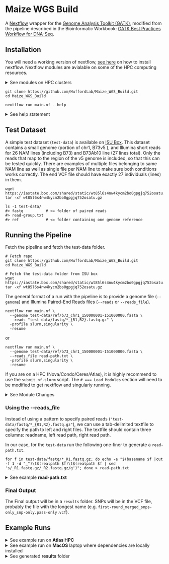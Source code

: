 # Maize WGS Build


A [Nextflow](https://www.nextflow.io/) wrapper for the [Genome Analysis Toolkit (GATK)](https://gatk.broadinstitute.org/hc/en-us), modified from the pipeline described in the Bioinformatic Workbook: [GATK Best Practices Workflow for DNA-Seq](https://bioinformaticsworkbook.org/dataAnalysis/VariantCalling/gatk-dnaseq-best-practices-workflow.html#gsc.tab=0).

<!-- The benefits of Nextflow include:

* write once, run anywhere (`configs/*.config` for singularity, slurm, local)
* checkpointing and runtime reports
* customizing for a particular HPC
-->

<!--### Dependencies

For portability, the dependencies for the GATK pipeline are provided as a singularity image. To avoid singularity, the individual programs (`bwa`, `samtools`, `picard`, `bedtools`, `gatk`, `vcftools`) can be configured directly, see help statement (e.g. `--samtools_app`) under "Installation".

* [Nextflow](https://www.nextflow.io/)
* Singularity Image File
* Input files:
  * genome file (`some_genome.fasta`) 
  * Illumina Paired End reads (`reads_R1.fastq`, `reads_R2.fastq.gz`)
-->

## Installation

You will need a working version of nextflow, [see here](https://www.nextflow.io/docs/latest/getstarted.html#requirements) on how to install nextflow. Nextflow modules are avialable on some of the HPC computing resources.

<details><summary>See modules on HPC clusters</summary>

```
# === Nova
module load gcc/7.3.0-xegsmw4 nextflow
module load singularity
NEXTFLOW=nextflow

# === Condo
module load gcc/7.3.0-xegsmw4 nextflow
module load singularity
NEXTFLOW=nextflow

# === Ceres
module load nextflow
module load singularity
NEXTFLOW=nextflow

# === Atlas
module load singularity
NEXTFLOW=/project/isu_gif_vrsc/programs/nextflow
```

</details>


```
git clone https://github.com/HuffordLab/Maize_WGS_Build.git
cd Maize_WGS_Build

nextflow run main.nf --help
```

<details><summary>See help statement</summary>

```
N E X T F L O W  ~  version 20.07.1
Launching `main.nf` [zen_woese] - revision: 0516af2de3
Usage:
   The typical command for running the pipeline is as follows:
   nextflow run main.nf --genome GENOME.fasta --reads "*_{R1,R2}.fastq.gz" -profile singularity
   nextflow run main.nf --genome GENOME.fasta --reads_file READ_PATHS.txt -profile singularity

   Mandatory arguments:
    --genome                Genome fasta file, against which reads will be mapped to find SNPs
    --reads                 Paired-end reads in fastq.gz format, will need to specify glob (e.g. "*_{R1,R2}.fastq.gz")
    or
    --genome                Genome fasta file, against which reads will be mapped to find SNPs
    --reads_file            Text file (tab delimited) with three columns [readname left_fastq.gz right_fastq.gz]. Will need full path for files.

   Optional configuration arguments:
    -profile                Configuration profile to use. Can use multiple (comma separated)
                            Available: local, condo, atlas, singularity [default:local]
    --singularity_img       Singularity image if [-profile singularity] is set [default:'shub://aseetharam/gatk:latest']
    --bwa_app               Link to bwa executable [default: 'bwa']
    --samtools_app          Link to samtools executable [default: 'samtools']
    --picard_app            Link to picard executable [default: 'picard'], might want to change to "java -jar ~/PICARD_HOME/picard.jar"
    --bedtools_app          Link to bedtools executable [default: 'bedtools']
    --gatk_app              Link to gatk executable [default: 'gatk']
    --datamash_app          Link to datamash executable [default: 'datamash']
    --vcftools_app          Link to vcftools executable [default: 'vcftools']

   Optional other arguments:
    --window                Window size passed to bedtools for gatk [default:100000]
    --queueSize             Maximum jobs to submit to slurm [default:18]
    --help
```

</details>

## Test Dataset

A simple test dataset (`test-data`) is available on [ISU Box](https://iastate.app.box.com/v/gatk-test-data). This dataset contains a small genome (portion of chr1, B73v5 ), and Illumina short reads for 26 NAM lines (including B73) and B73Ab10 line (27 lines total).
Only the reads that map to the region of the v5 genome is included, so that this can be tested quickly.
There are examples of multiple files belonging to same NAM line as well as single file per NAM line to make sure both conditions works correctly.
The end VCF file should have exactly 27 individuals (lines) in them.


```
wget https://iastate.box.com/shared/static/wt85l6s4nw4kycm2bo0gpgjq752osatu.gz
tar -xf wt85l6s4nw4kycm2bo0gpgjq752osatu.gz

ls -1 test-data/
#> fastq          # <= folder of paired reads
#> read-group.txt
#> ref            # <= folder containing one genome reference
```

<!-- ### Container

Tools required for the workflow are included in the container

#### To pull the image

```
singularity pull --name gatk.sif shub://aseetharam/gatk:latest
```

#### To use the image

```
singularity exec gatk.sif samtools
singularity exec gatk.sif bwa
singularity exec gatk.sif datamash
singularity exec gatk.sif gatk
singularity exec gatk.sif java -jar /picard/picard.jar
singularity exec gatk.sif vcftools
```
--> 

## Running the Pipeline

<!--
>
> If on a local laptop with nextflow installed:
>
> ```
> nextflow run HuffordLab/Maize_WGS_Build
> ```
>
> If on HPCC Condo:
>
> ```
> module load gcc/7.3.0-xegsmw4 nextflow
> nextflow run HuffordLab/Maize_WGS_Build -profile condo
> ```
-->

Fetch the pipeline and fetch the test-data folder.

```
# Fetch repo
git clone https://github.com/HuffordLab/Maize_WGS_Build.git
cd Maize_WGS_Build

# Fetch the test-data folder from ISU box
wget https://iastate.box.com/shared/static/wt85l6s4nw4kycm2bo0gpgjq752osatu.gz
tar -xf wt85l6s4nw4kycm2bo0gpgjq752osatu.gz
```

The general format of a run with the pipeline is to provide a genome file (`--genome`) and Illumina Paired-End Reads files (`--reads` or `--reads_file`).

```
nextflow run main.nf \
  --genome test-data/ref/b73_chr1_150000001-151000000.fasta \
  --reads "test-data/fastq/*_{R1,R2}.fastq.gz" \
  -profile slurm,singularity \
  -resume
```

or 

```
nextflow run main.nf \
  --genome test-data/ref/b73_chr1_150000001-151000000.fasta \
  --reads_file read-path.txt \
  -profile slurm,singularity \
  -resume
```

If you are on a HPC (Nova/Condo/Ceres/Atlas), it is highly recommend to use the `submit_nf.slurm` script. The `# === Load Modules` section will need to be modified to get nextflow and singulariy running.

<details><summary>See Module Changes</summary>

```
# === Nova
module load gcc/7.3.0-xegsmw4 nextflow
module load singularity
NEXTFLOW=nextflow

# === Condo
module load gcc/7.3.0-xegsmw4 nextflow
module load singularity
NEXTFLOW=nextflow

# === Ceres
module load nextflow
module load singularity
NEXTFLOW=nextflow

# === Atlas
module load singularity
NEXTFLOW=/project/isu_gif_vrsc/programs/nextflow
```

</details>


### Using the --reads_file

Instead of using a pattern to specify paired reads (`"test-data/fastq/*_{R1,R2}.fastq.gz"`), we can use a tab-delimited textfile to specify the path to left and right files. The textfile should contain three columns: readname, left read path, right read path.

In our case, for the `test-data` run the following one-liner to generate a `read-path.txt`.

```
for f in test-data/fastq/*_R1.fastq.gz; do echo -e "$(basename $f |cut -f 1 -d "_")\t$(realpath $f)\t$(realpath $f | sed 's/_R1.fastq.gz/_R2.fastq.gz/g')"; done > read-path.txt
```

<details><summary>See example <b>read-path.txt</b></summary>

```
BioSample01	/Users/jenchang/Maize_WGS_Build/test-data/fastq/BioSample01_R1.fastq.gz	/Users/jenchang/Maize_WGS_Build/test-data/fastq/BioSample01_R2.fastq.gz
BioSample02	/Users/jenchang/Maize_WGS_Build/test-data/fastq/BioSample02_R1.fastq.gz	/Users/jenchang/Maize_WGS_Build/test-data/fastq/BioSample02_R2.fastq.gz
BioSample03	/Users/jenchang/Maize_WGS_Build/test-data/fastq/BioSample03_R1.fastq.gz	/Users/jenchang/Maize_WGS_Build/test-data/fastq/BioSample03_R2.fastq.gz
BioSample04	/Users/jenchang/Maize_WGS_Build/test-data/fastq/BioSample04_R1.fastq.gz	/Users/jenchang/Maize_WGS_Build/test-data/fastq/BioSample04_R2.fastq.gz
BioSample05	/Users/jenchang/Maize_WGS_Build/test-data/fastq/BioSample05_R1.fastq.gz	/Users/jenchang/Maize_WGS_Build/test-data/fastq/BioSample05_R2.fastq.gz
```

</details>

### Final Output

The Final output will be in a `results` folder. SNPs will be in the VCF file, probably the file with the longest name (e.g. `first-round_merged_snps-only_snp-only.pass-only.vcf`).

## Example Runs
  
<details><summary>See example run on <b>Atlas HPC</b></summary>

 Example run on Atlas with 27 Illumina paired-end reads (listed in `my_group.txt`) against genome (`ref/b73_chr1_150000001-151000000.fasta`).
 
  ```
  nextflow run HuffordLab/Maize_WGS_Build \
    -profile atlas,singularity \
    --reads_file my_group.txt \
    --genome test-data/ref/b73_chr1_150000001-151000000.fasta
    
  executor >  slurm (156)
  [b9/51a78c] process > prep_genome:fasta_sort (b73... [100%] 1 of 1 ✔
  [ae/b743bd] process > prep_genome:fasta_bwa_index... [100%] 1 of 1 ✔
  [f5/4e914b] process > prep_genome:fasta_samtools_... [100%] 1 of 1 ✔
  [be/d21a0d] process > prep_genome:fasta_picard_di... [100%] 1 of 1 ✔
  [fc/b54240] process > prep_reads:paired_FastqToSA... [100%] 27 of 27 ✔
  [ad/50c6b6] process > prep_reads:BAM_MarkIllumina... [100%] 27 of 27 ✔
  [48/0721fa] process > map_reads:BAM_SamToFastq (B... [100%] 27 of 27 ✔
  [82/7aa82d] process > map_reads:run_bwa_mem (B24_... [100%] 27 of 27 ✔
  [96/56f2c6] process > run_MergeBamAlignment (B02)    [100%] 27 of 27 ✔
  [82/c5cc00] process > fai_bedtools_makewindows (b... [100%] 1 of 1 ✔
  [a4/9badc8] process > run_gatk_snp (chr1:900001-9... [100%] 10 of 10 ✔
  [49/17f481] process > merge_vcf                      [100%] 1 of 1 ✔
  [02/c5fe0a] process > vcftools_snp_only (first-ro... [100%] 1 of 1 ✔
  [90/312c78] process > run_SortVCF (first-round_me... [100%] 1 of 1 ✔
  [5c/fd7ee1] process > calc_DPvalue (first-round_m... [100%] 1 of 1 ✔
  [10/26a37d] process > gatk_VariantFiltration (fir... [100%] 1 of 1 ✔
  [d5/d4fad2] process > keep_only_pass (first-round... [100%] 1 of 1 ✔
  2260.74

  /project/isu_gif_vrsc/Jennifer/github/blank/work/d5/d4fad26c33b234ab856e600353ebb0/first-round_merged_snps-only_snp-only.pass-only.vcf
  Completed at: 15-Oct-2020 14:00:31
  Duration    : 51m 8s
  CPU hours   : 6.1
  Succeeded   : 156
  ```
  
</details>

<details><summary>See example run on <b>MacOS</b> laptop where dependencies are locally installed</summary>

(2) On MacOS laptop where dependencies are locally installed:

```
$ nextflow run main_temp.nf --picard_app "java -jar ~/bin/picard.jar"

N E X T F L O W  ~  version 20.07.1
Launching `main_temp.nf` [amazing_rubens] - revision: 66f7e69455
[a4/41e1ad] process > prep_genome:fasta_sort (b73_chr1_150000001-151000000.fasta)                  [100%] 1 of 1, cached: 1 ✔
[f4/b63b1b] process > prep_genome:fasta_bwa_index (b73_chr1_150000001-151000000_sorted.fasta)      [100%] 1 of 1, cached: 1 ✔
[da/436b26] process > prep_genome:fasta_samtools_faidx (b73_chr1_150000001-151000000_sorted.fasta) [100%] 1 of 1, cached: 1 ✔
[18/1d2871] process > prep_genome:fasta_picard_dict (b73_chr1_150000001-151000000_sorted.fasta)    [100%] 1 of 1, cached: 1 ✔
[f8/12a295] process > prep_reads:paired_FastqToSAM (BioSample05)                                   [100%] 3 of 3, cached: 3 ✔
[41/2ca9e5] process > prep_reads:BAM_MarkIlluminaAdapters (BioSample05.bam)                        [100%] 3 of 3, cached: 3 ✔
[35/7b205c] process > map_reads:BAM_SamToFastq (BioSample05_marked.bam)                            [100%] 3 of 3, cached: 3 ✔
[4b/529b7c] process > map_reads:run_bwa_mem (BioSample05_marked_interleaved.fq)                    [100%] 3 of 3, cached: 3 ✔
[d7/4d996a] process > run_MergeBamAlignment (BioSample05)                                          [100%] 3 of 3, cached: 3 ✔
[f4/ebf7ef] process > fai_bedtools_makewindows (b73_chr1_150000001-151000000_sorted.fasta.fai)     [100%] 1 of 1, cached: 1 ✔
[5a/44739d] process > run_gatk_snp (chr1:900001-999999)                                            [100%] 10 of 10, cached: 10 ✔
[5e/ca4c3a] process > merge_vcf                                                                    [100%] 1 of 1, cached: 1 ✔
[4e/43bf37] process > vcftools_snp_only (first-round_merged.vcf)                                   [100%] 1 of 1, cached: 1 ✔
[25/924b29] process > run_SortVCF (1)                                                              [100%] 1 of 1, cached: 1 ✔
[31/b276cb] process > calc_DPvalue (first-round_merged_snps-only.sorted.vcf)                       [100%] 1 of 1, cached: 1 ✔
[4a/17fb0b] process > gatk_VariantFiltration (1)                                                   [100%] 1 of 1, cached: 1 ✔
[88/bcb457] process > keep_only_pass (1)                                                           [100%] 1 of 1, cached: 1 ✔
406.235

/Users/jenchang/Desktop/new/Maize_WGS_Build/work/88/bcb45710b109051ac54bbb0b2fb682/first-round_merged_snps-only_snp-only.pass-only.vcf
```

</details>

<details><summary>See generated <b>results</b> folder</summary>

```
ls -l results/
#> total 5736
#> drwxr-xr-x  3 jenchang  staff    96B Sep 10 18:36 bedtools
#> drwxr-xr-x  8 jenchang  staff   256B Sep 10 18:36 bwa
#> drwxr-xr-x  3 jenchang  staff    96B Sep 10 18:36 createSeqDict
#> drwxr-xr-x  3 jenchang  staff    96B Sep 10 18:36 faidx
#> -rw-r--r--  1 jenchang  staff   2.8M Sep 10 18:36 report.html
#> drwxr-xr-x  3 jenchang  staff    96B Sep 10 18:36 seqLength
#> drwxr-xr-x  3 jenchang  staff    96B Sep 10 18:36 sortSeq
#> -rw-r--r--  1 jenchang  staff   6.4K Sep 10 18:36 timeline.html
```

</details>

<!--

<details><summary>See example HPCC Condo running output </summary>

In this case there are 101 slurm jobs on the queue so far. The process `fastqc` has a total of 258 jobs to submit (one for each `test-data` fastq file).

```
nextflow run main.nf -profile condo
#> N E X T F L O W  ~  version 20.07.1
#> Launching `main.nf` [boring_carson] - revision: 99983aad6a
#> executor >  slurm (101)
#> [0f/70feab] process > fastqc (null)         [  0%] 1 of 258
#> [f4/0b666a] process > gatk0_index_help      [  0%] 0 of 1
#> [ef/d2fbd1] process > gatk0_index (1)       [  0%] 0 of 1
#> [2d/c71570] process > gatk2_preprocess_help [100%] 1 of 1 ✔
#> [57/4481cd] process > gatk3_cmdsgen_help    [100%] 1 of 1 ✔
#> [cf/a201a6] process > gatk4_filter_help     [100%] 1 of 1 ✔
#> /work/GIF/jenchang/_wrkspc/_testremote/Maize_WGS_Build/test-data/ref/b73_chr1_150000001-151000000.fasta
#> /work/GIF/jenchang/_wrkspc/_testremote/Maize_WGS_Build/test-data/fastq/1721-5_S1_L004_R1_001.fastq.gz
#> /work/GIF/jenchang/_wrkspc/_testremote/Maize_WGS_Build/test-data/fastq/CML333_S0_L001_R2_001.fastq.gz
#> /work/GIF/jenchang/_wrkspc/_testremote/Maize_WGS_Build/test-data/fastq/1508-1_S1_L004_R2_001.fa
```
</details>


All output is in a `results` folder.

<details><summary>See explaination of <b>results</b> folder</summary>

  ```
  results/
    |_ report.html       # detailed breakdown of which processes where run on what input
    |_ timeline.html     # gantt chart-like timeline of each process and how long it ran
    |
    |_ fastqc/           # Contains the html files generated by fastqc quality check
    |_ 0_index/          # Contains the genome index files generated by gatk0
    |_ ....
  ```

</details>

-->
